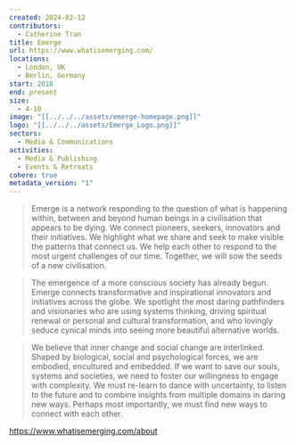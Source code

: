 ```yaml
---
created: 2024-02-12
contributors:
  - Catherine Tran
title: Emerge
url: https://www.whatisemerging.com/
locations:
  - London, UK
  - Berlin, Germany
start: 2018
end: present
size:
  - 4-10
image: "[[../../../assets/emerge-homepage.png]]"
logo: "[[../../../assets/Emerge_Logo.png]]"
sectors:
  - Media & Communications
activities:
  - Media & Publishing
  - Events & Retreats
cohere: true
metadata_version: "1"
---
```


>Emerge is a network responding to the question of what is happening within, between and beyond human beings in a civilisation that appears to be dying. We connect pioneers, seekers, innovators and their initiatives. We highlight what we share and seek to make visible the patterns that connect us. We help each other to respond to the most urgent challenges of our time. Together, we will sow the seeds of a new civilisation.

>The emergence of a more conscious society has already begun. Emerge connects transformative and inspirational innovators and initiatives across the globe. We spotlight the most daring pathfinders and visionaries who are using systems thinking, driving spiritual renewal or personal and cultural transformation, and who lovingly seduce cynical minds into seeing more beautiful alternative worlds.

>We believe that inner change and social change are interlinked. Shaped by biological, social and psychological forces, we are embodied, encultured and embedded. If we want to save our souls, systems and societies, we need to foster our willingness to engage with complexity. We must re-learn to dance with uncertainty, to listen to the future and to combine insights from multiple domains in daring new ways. Perhaps most importantly, we must find new ways to connect with each other.

https://www.whatisemerging.com/about








